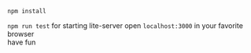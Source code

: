 ``npm install`` <br>
<!-- ``npm run start`` for dev build or ``npm run production`` for prod build <br> -->
``npm run test`` for starting lite-server
open ``localhost:3000`` in your favorite browser <br>
have fun